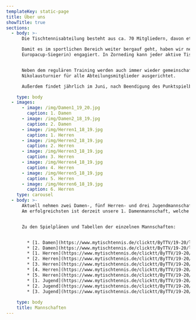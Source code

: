 ```yaml
---
templateKey: static-page
title: Über uns
showTitle: true
sections:
  - body: >-
      Die Tischtennisabteilung besteht aus ca. 70 Mitgliedern, davon etwa 30 Jugendliche und Kinder.

      Damit es im sportlichen Bereich weiter bergauf geht, haben wir neben den ausgebildeten C-Trainern auch Sylvia Pranjkovic (ehemalige Bundesligaspielerin und
      Europacup-Siegerin) engagiert. In Zorneding kann jeder aktive Tischtennisspieler sein Spiel verbessern.


      Neben dem regulären Training werden auch immer wieder gemeinschaftsförderne Aktionen durchgeführt. So wird zur Weihnachstszeit seit Jahren traditionell das
      Nikolausturnier für alle Abteilungsmitglieder ausgerichtet.

      Außerdem findet jährlich im Juni, nach Beendigung des Punktspielbetriebs, unser Sommerfest statt. 

    type: body
  - images:
      - image: /img/Damen1_19_20.jpg
        caption: 1. Damen
      - image: /img/Damen2_18_19.jpg
        caption: 2. Damen
      - image: /img/Herren1_18_19.jpg
        caption: 1. Herren
      - image: /img/Herren2_18_19.jpg
        caption: 2. Herren
      - image: /img/Herren3_18_19.jpg
        caption: 3. Herren
      - image: /img/Herren4_18_19.jpg
        caption: 4. Herren
      - image: /img/Herren5_18_19.jpg
        caption: 5. Herren
      - image: /img/Herren6_18_19.jpg
        caption: 6. Herren
    type: carousel
  - body: >-
      Aktuell nehmen zwei Damen-, fünf Herren- und drei Jugendmannschaften am Punktspielbetrieb teil. 
      Am erfolgreichsten ist derzeit unsere 1. Damenmannschaft, welche in der Verbandsoberliga (höchste Liga Bayerns) aufschlägt.


      Zu den Spielplänen und Tabellen der einzelnen Mannschaften:


        * [1. Damen](https://www.mytischtennis.de/clicktt/ByTTV/19-20/ligen/Damen-Verbandsoberliga-Sued-Bayerischer-TTV-/gruppe/357877/tabelle/gesamt/)
        * [2. Damen](https://www.mytischtennis.de/clicktt/ByTTV/19-20/ligen/Damen-Bezirksklasse-A-Gruppe-4-Ebersberg-Muenchen-Bayerischer-TTV-Oberbayern-Mitte-/gruppe/360048/tabelle/gesamt/)
        * [1. Herren](https://www.mytischtennis.de/clicktt/ByTTV/19-20/ligen/Herren-Bezirksklasse-A-Gruppe-4-Ebersberg-Muenchen-Bayerischer-TTV-Oberbayern-Mitte-/gruppe/360027/tabelle/gesamt/)
        * [2. Herren](https://www.mytischtennis.de/clicktt/ByTTV/19-20/ligen/Herren-Bezirksklasse-A-Gruppe-4-Ebersberg-Muenchen-Bayerischer-TTV-Oberbayern-Mitte-/gruppe/360027/tabelle/gesamt/)
        * [3. Herren](https://www.mytischtennis.de/clicktt/ByTTV/19-20/ligen/Herren-Bezirksklasse-B-Gruppe-8-Ebersberg-Muenchen-Bayerischer-TTV-Oberbayern-Mitte-/gruppe/360278/tabelle/gesamt/)
        * [4. Herren](https://www.mytischtennis.de/clicktt/ByTTV/19-20/ligen/Herren-Bezirksklasse-C-Gruppe-7-Ebersberg-Muenchen-Bayerischer-TTV-Oberbayern-Mitte-/gruppe/359295/tabelle/gesamt/)
        * [5. Herren](https://www.mytischtennis.de/clicktt/ByTTV/19-20/ligen/Herren-Bezirksklasse-D-Gruppe-8-Ebersberg-Muenchen-Bayerischer-TTV-Oberbayern-Mitte-/gruppe/359611/tabelle/gesamt/)
        * [1. Jugend](https://www.mytischtennis.de/clicktt/ByTTV/19-20/ligen/Jungen-18-Bezirksliga-Gruppe-2-Ost-Bayerischer-TTV-Oberbayern-Mitte-/gruppe/358414/tabelle/gesamt/)
        * [2. Jugend](https://www.mytischtennis.de/clicktt/ByTTV/19-20/ligen/Jungen-18-Bezirksklasse-B-Gruppe-7-Ebersberg-Muenchen-Bayerischer-TTV-Oberbayern-Mitte-/gruppe/358428/tabelle/gesamt/)
        * [3. Jugend](https://www.mytischtennis.de/clicktt/ByTTV/19-20/ligen/Jungen-18-Bezirksklasse-C-Gruppe-10-Ost-Bambini-Bayerischer-TTV-Oberbayern-Mitte-Vorrunde/gruppe/358452/tabelle/gesamt/)
        
    type: body
    title: Mannschaften
---
```


